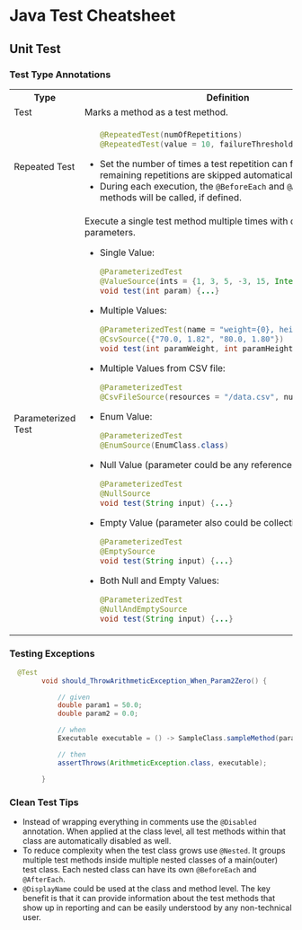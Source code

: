 # Java Test Cheatsheet

## Unit Test

### Test Type Annotations
<table>
   <tr>
      <th>Type</th>
      <th>Definition</th>
   </tr>
   <tr>
      <td>
         Test
      </td>
      <td>Marks a method as a test method.</td>
   </tr>
   <tr>
      <td>
         Repeated Test
      </td>
      <td>
         <ul>
<p>

```java
@RepeatedTest(numOfRepetitions)
@RepeatedTest(value = 10, failureThreshold = 2)
```

</p>
            <li>Set the number of times a test repetition can fail before the remaining repetitions are skipped automatically.</li>
            <li>During each execution, the <code>@BeforeEach</code> and <code>@AfterEach</code> methods will be called, if defined.</li>
         </ul>
      </td>
   </tr>
   <tr>
      <td>Parameterized Test</td>
      <td>
         Execute a single test method multiple times with different parameters.
         <ul>
            <li>
               Single Value: 
<p>

```java
@ParameterizedTest
@ValueSource(ints = {1, 3, 5, -3, 15, Integer.MAX_VALUE})
void test(int param) {...}
```

</p>
            </li>
            <li>
               Multiple Values: 
<p>

```java
@ParameterizedTest(name = "weight={0}, height={1}")
@CsvSource({"70.0, 1.82", "80.0, 1.80"})
void test(int paramWeight, int paramHeight) {...}
```

</p>
            </li>
            </li>
            <li>
               Multiple Values from CSV file: 
<p>

```java
@ParameterizedTest
@CsvFileSource(resources = "/data.csv", numLinesToSkip = 1)
```

</p>    
            </li>
            <li>
               Enum Value: 
       <p>

```java
@ParameterizedTest
@EnumSource(EnumClass.class)
```

</p>        
            </li>
               <li>
               Null Value (parameter could be any reference type): 
       <p>

```java
@ParameterizedTest
@NullSource
void test(String input) {...}
```

</p>        
            </li>
                           <li>
               Empty Value (parameter also could be collection type or array):
       <p>

```java
@ParameterizedTest
@EmptySource
void test(String input) {...}
```

</p>        
            </li>
             <li>
               Both Null and Empty Values:
       <p>

```java
@ParameterizedTest
@NullAndEmptySource
void test(String input) {...}
```

</p>        
            </li>
         </ul>
      </td>
   </tr>
</table>

### Testing Exceptions

```java
  @Test
        void should_ThrowArithmeticException_When_Param2Zero() {

            // given
            double param1 = 50.0;
            double param2 = 0.0;

            // when
            Executable executable = () -> SampleClass.sampleMethod(param1, param2);

            // then
            assertThrows(ArithmeticException.class, executable);

        }
```

### Clean Test Tips

- Instead of wrapping everything in comments use the `@Disabled` annotation. When applied at the class level, all test methods within that class are automatically disabled as well.
- To reduce complexity when the test class grows use `@Nested`. It groups multiple test methods inside multiple nested classes of a main(outer) test class. Each nested class can have its own `@BeforeEach` and `@AfterEach`.
- `@DisplayName` could be used at the class and method level. The key benefit is that it can provide information about the test methods that show up in reporting and can be easily understood by any non-technical user.
